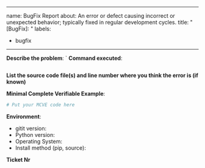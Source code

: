 ______________________________________________________________________

name: BugFix Report
about: An error or defect causing incorrect or unexpected behavior; typically fixed in regular development cycles.
title: "\[BugFix\]: "
labels:

- bugfix

______________________________________________________________________

**Describe the problem**:
\`
**Command executed**:

```bash

```

**List the source code file(s) and line number where you think the error is (if known)**

**Minimal Complete Verifiable Example**:

<!-- See http://matthewrocklin.com/blog/work/2018/02/28/minimal-bug-reports or https://stackoverflow.com/help/mcve for an example -->

```python
# Put your MCVE code here
```

**Environment**:

- gitit version:
- Python version:
- Operating System:
- Install method (pip, source):

**Ticket Nr**

<!--Will be provided by owner -->
